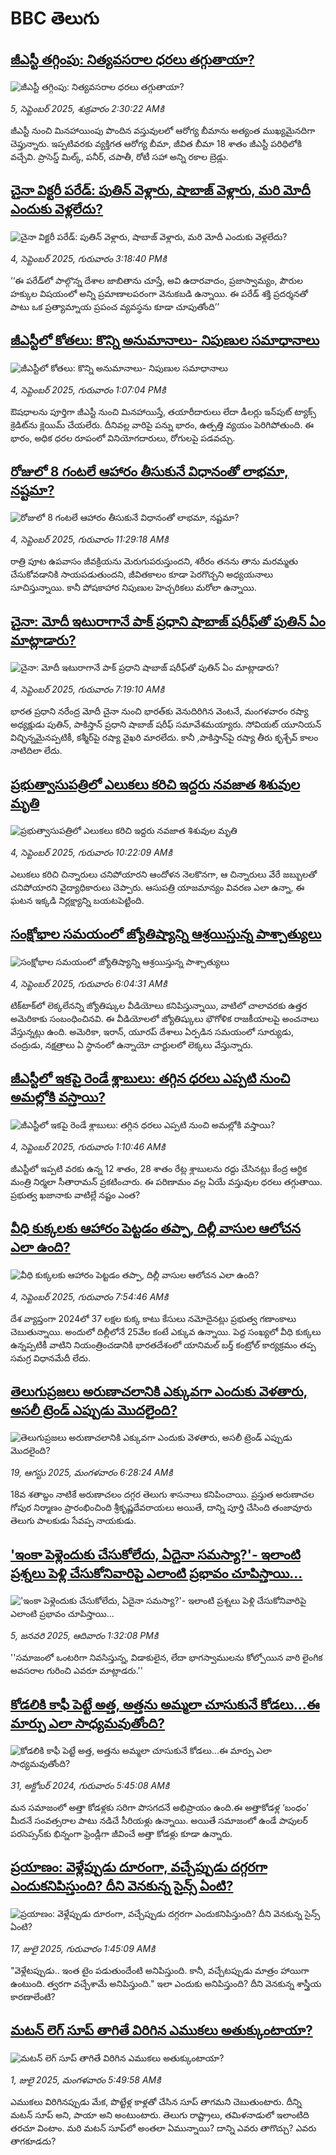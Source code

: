 # BBC తెలుగు## [జీఎస్టీ తగ్గింపు: నిత్యవసరాల ధరలు తగ్గుతాయా?](https://www.bbc.com/telugu/articles/cn4w93pe35ko?at_medium=RSS&at_campaign=rss?at_campaign=githubrss)![జీఎస్టీ తగ్గింపు: నిత్యవసరాల ధరలు తగ్గుతాయా?](https://ichef.bbci.co.uk/ace/ws/240/cpsprodpb/1327/live/23bb8340-8991-11f0-898f-d5f571305c23.jpg)_5, సెప్టెంబర్ 2025, శుక్రవారం 2:30:22 AMకి_జీఎస్టీ నుంచి మినహాయింపు పొందిన వస్తువులలో ఆరోగ్య బీమాను అత్యంత ముఖ్యమైనదిగా చెప్తున్నారు. ఇప్పటివరకు వ్యక్తిగత ఆరోగ్య బీమా, జీవిత బీమా 18 శాతం జీఎస్టీ పరిధిలోకి వచ్చేవి. ప్రాసెస్డ్ మిల్క్, పనీర్, చపాతీ, రోటీ సహా అన్ని రకాల బ్రెడ్లు.## [చైనా విక్టరీ పరేడ్‌: పుతిన్‌ వెళ్లారు, షాబాజ్‌ వెళ్లారు, మరి మోదీ ఎందుకు వెళ్లలేదు?](https://www.bbc.com/telugu/articles/c179g28qe8eo?at_medium=RSS&at_campaign=rss?at_campaign=githubrss)![చైనా విక్టరీ పరేడ్‌: పుతిన్‌ వెళ్లారు, షాబాజ్‌ వెళ్లారు, మరి మోదీ ఎందుకు వెళ్లలేదు?](https://ichef.bbci.co.uk/ace/ws/240/cpsprodpb/3302/live/a58b3580-899d-11f0-b391-6936825093bd.jpg)_4, సెప్టెంబర్ 2025, గురువారం 3:18:40 PMకి_‘‘ఈ పరేడ్‌లో పాల్గొన్న దేశాల జాబితాను చూస్తే, అవి ఉదారవాదం, ప్రజాస్వామ్యం, పౌరుల హక్కుల విషయంలో అన్ని ప్రమాణాలపరంగా వెనుకబడి ఉన్నాయి. ఈ పరేడ్ శక్తి ప్రదర్శనతో పాటు ఒక ప్రత్యామ్నాయ ప్రపంచ వ్యవస్థను కూడా చూపుతోంది’’## [జీఎస్టీలో కోతలు: కొన్ని అనుమానాలు- నిపుణుల సమాధానాలు](https://www.bbc.com/telugu/articles/c4gkz4d3k2jo?at_medium=RSS&at_campaign=rss?at_campaign=githubrss)![జీఎస్టీలో కోతలు: కొన్ని అనుమానాలు- నిపుణుల సమాధానాలు](https://ichef.bbci.co.uk/ace/ws/240/cpsprodpb/3fa1/live/6f00e5a0-8989-11f0-b391-6936825093bd.jpg)_4, సెప్టెంబర్ 2025, గురువారం 1:07:04 PMకి_ఔషధాలను పూర్తిగా జీఎస్టీ నుంచి మినహాయిస్తే, తయారీదారులు లేదా డీలర్లు ఇన్‌పుట్ ట్యాక్స్ క్రెడిట్‌ను క్లెయిమ్ చేయలేరు. దీనివల్ల వారిపై పన్ను భారం, ఉత్పత్తి వ్యయం పెరిగిపోతుంది. ఈ భారం, అధిక ధరల రూపంలో వినియోగదారులు, రోగులపై పడవచ్చు.## [రోజులో 8 గంటలే ఆహారం తీసుకునే విధానంతో లాభమా, నష్టమా?](https://www.bbc.com/telugu/articles/cjr1e1xjp23o?at_medium=RSS&at_campaign=rss?at_campaign=githubrss)![రోజులో 8 గంటలే ఆహారం తీసుకునే విధానంతో లాభమా, నష్టమా?](https://ichef.bbci.co.uk/ace/ws/240/cpsprodpb/dff2/live/e41a33e0-898a-11f0-ae18-3592b77f1271.jpg)_4, సెప్టెంబర్ 2025, గురువారం 11:29:18 AMకి_రాత్రి పూట ఉపవాసం జీవక్రియను మెరుగుపరుస్తుందని, శరీరం తనను తాను మరమ్మతు చేసుకోవడానికి సాయపడుతుందని, జీవితకాలం కూడా పెరగొచ్చని అధ్యయనాలు సూచిస్తున్నాయి. కానీ పోషకాహార నిపుణుల హెచ్చరికలు మరోలా ఉన్నాయి.## [చైనా: మోదీ ఇటురాగానే  పాక్ ప్రధాని షాబాజ్ షరీఫ్‌తో పుతిన్ ఏం మాట్లాడారు?](https://www.bbc.com/telugu/articles/cy504qqwg4ko?at_medium=RSS&at_campaign=rss?at_campaign=githubrss)![చైనా: మోదీ ఇటురాగానే  పాక్ ప్రధాని షాబాజ్ షరీఫ్‌తో పుతిన్ ఏం మాట్లాడారు?](https://ichef.bbci.co.uk/ace/ws/240/cpsprodpb/0072/live/7daf6100-8950-11f0-b391-6936825093bd.jpg)_4, సెప్టెంబర్ 2025, గురువారం 7:19:10 AMకి_భారత ప్రధాని నరేంద్ర మోదీ చైనా నుంచి భారత్‌కు వెనుదిరిగిన వెంటనే, మంగళవారం రష్యా అధ్యక్షుడు పుతిన్, పాకిస్తాన్ ప్రధాని షాబాజ్ షరీఫ్ సమావేశమయ్యారు. సోవియట్ యూనియన్ విచ్ఛిన్నమైనప్పటికీ, కశ్మీర్‌పై రష్యా వైఖరి మారలేదు. కానీ ,పాకిస్తాన్‌పై రష్యా తీరు  కృశ్చేవ్ కాలం నాటిదిలా లేదు.## [ప్రభుత్వాసుపత్రిలో ఎలుకలు కరిచి ఇద్దరు నవజాత శిశువుల మృతి](https://www.bbc.com/telugu/articles/c2dng7jkw5do?at_medium=RSS&at_campaign=rss?at_campaign=githubrss)![ప్రభుత్వాసుపత్రిలో ఎలుకలు కరిచి ఇద్దరు నవజాత శిశువుల మృతి](https://ichef.bbci.co.uk/ace/ws/240/cpsprodpb/c371/live/39781fe0-8978-11f0-b391-6936825093bd.jpg)_4, సెప్టెంబర్ 2025, గురువారం 10:22:09 AMకి_ఎలుకలు కరిచి చిన్నారులు చనిపోయారని ఆందోళన నెలకొనగా, ఆ చిన్నారులు వేరే జబ్బులతో చనిపోయారని వైద్యాధికారులు చెప్పారు. ఆసుపత్రి యాజమాన్యం వివరణ ఎలా ఉన్నా, ఈ ఘటన ఇక్కడి నిర్లక్ష్యాన్ని బయటపెట్టింది.## [సంక్షోభాల సమయంలో జ్యోతిష్యాన్ని ఆశ్రయిస్తున్న పాశ్చాత్యులు](https://www.bbc.com/telugu/articles/cdx26z3p95do?at_medium=RSS&at_campaign=rss?at_campaign=githubrss)![సంక్షోభాల సమయంలో జ్యోతిష్యాన్ని ఆశ్రయిస్తున్న పాశ్చాత్యులు](https://ichef.bbci.co.uk/ace/ws/240/cpsprodpb/e7e7/live/3bab4510-88df-11f0-84c8-99de564f0440.jpg)_4, సెప్టెంబర్ 2025, గురువారం 6:04:31 AMకి_టిక్‌టాక్‌లో లెక్కలేనన్ని జ్యోతిష్కుల వీడియోలు కనిపిస్తున్నాయి, వాటిలో చాలావరకు ఉత్తర అమెరికాకు సంబంధించినవి. ఈ వీడియోలలో జ్యోతిష్కులు భౌగోళిక రాజకీయాలపై అంచనాలు వేస్తున్నట్లు ఉంది.  అమెరికా, ఇరాన్, యూరప్ దేశాలు ఏర్పడిన సమయంలో సూర్యుడు, చంద్రుడు, నక్షత్రాలు ఏ స్థానంలో ఉన్నాయో చార్టులలో లెక్కలు వేస్తున్నారు.## [జీఎస్టీలో ఇకపై రెండే శ్లాబులు: తగ్గిన ధరలు ఎప్పటి నుంచి అమల్లోకి వస్తాయి?](https://www.bbc.com/telugu/articles/c5y482zv48qo?at_medium=RSS&at_campaign=rss?at_campaign=githubrss)![జీఎస్టీలో ఇకపై రెండే శ్లాబులు: తగ్గిన ధరలు ఎప్పటి నుంచి అమల్లోకి వస్తాయి?](https://ichef.bbci.co.uk/ace/ws/240/cpsprodpb/cec2/live/a3d56410-892d-11f0-a1b3-138a59007de1.jpg)_4, సెప్టెంబర్ 2025, గురువారం 1:10:46 AMకి_జీఎస్టీలో ఇప్పటి వరకు ఉన్న 12 శాతం,  28 శాతం రేట్ల శ్లాబులను రద్దు చేసినట్లు కేంద్ర ఆర్ధిక మంత్రి నిర్మలా సీతారామన్ ప్రకటించారు. ఈ పరిణామం వల్ల ఏయే వస్తువుల ధరలు తగ్గుతాయి. ప్రభుత్వ ఖజానాకు వాటిల్లే నష్టం ఎంత?## [వీధి కుక్కలకు ఆహారం పెట్టడం తప్పా, దిల్లీ వాసుల ఆలోచన ఎలా ఉంది? ](https://www.bbc.com/telugu/articles/cgk385pkz68o?at_medium=RSS&at_campaign=rss?at_campaign=githubrss)![వీధి కుక్కలకు ఆహారం పెట్టడం తప్పా, దిల్లీ వాసుల ఆలోచన ఎలా ఉంది? ](https://ichef.bbci.co.uk/ace/ws/240/cpsprodpb/5da8/live/542530c0-8875-11f0-b391-6936825093bd.jpg)_4, సెప్టెంబర్ 2025, గురువారం 7:54:46 AMకి_దేశ వ్యాప్తంగా 2024లో  37 లక్షల కుక్క కాటు కేసులు నమోదైనట్లు ప్రభుత్వ గణాంకాలు చెబుతున్నాయి. అందులో దిల్లీలోనే 25వేల కంటే ఎక్కువ ఉన్నాయి. పెద్ద సంఖ్యలో వీధి కుక్కలు ఉన్నప్పటికీ వాటిని నియంత్రించడానికి భారతదేశంలో యానిమల్ బర్త్ కంట్రోల్ కార్యక్రమం తప్ప  సమగ్ర విధానమేదీ లేదు.## [తెలుగుప్రజలు అరుణాచలానికి ఎక్కువగా ఎందుకు వెళతారు, అసలీ ట్రెండ్ ఎప్పుడు మొదలైంది? ](https://www.bbc.com/telugu/articles/c8jp32zrzxpo?at_medium=RSS&at_campaign=rss?at_campaign=githubrss)![తెలుగుప్రజలు అరుణాచలానికి ఎక్కువగా ఎందుకు వెళతారు, అసలీ ట్రెండ్ ఎప్పుడు మొదలైంది? ](https://ichef.bbci.co.uk/ace/ws/240/cpsprodpb/cf2d/live/01932bf0-7d85-11f0-98a0-956f61945264.jpg)_19, ఆగస్టు 2025, మంగళవారం 6:28:24 AMకి_18వ శతాబ్దం నాటికే అరుణాచలం దగ్గర తెలుగు శాసనాలు కనిపించాయి. ప్రస్తుత అరుణాచల గోపుర నిర్మాణం ప్రారంభించింది శ్రీకృష్ణదేవరాయలు అయితే, దాన్ని పూర్తి చేసింది తంజావూరు తెలుగు పాలకుడు సేవప్ప నాయకుడు.## ['ఇంకా పెళ్లెందుకు చేసుకోలేదు, ఏదైనా సమస్యా?'- ఇలాంటి ప్రశ్నలు పెళ్లి చేసుకోనివారిపై ఎలాంటి ప్రభావం చూపిస్తాయి... ](https://www.bbc.com/telugu/articles/cgq1w3lz7yyo?at_medium=RSS&at_campaign=rss?at_campaign=githubrss)!['ఇంకా పెళ్లెందుకు చేసుకోలేదు, ఏదైనా సమస్యా?'- ఇలాంటి ప్రశ్నలు పెళ్లి చేసుకోనివారిపై ఎలాంటి ప్రభావం చూపిస్తాయి... ](https://ichef.bbci.co.uk/ace/ws/240/cpsprodpb/f6de/live/72c94a60-cb3e-11ef-87df-d575b9a434a4.jpg)_5, జనవరి 2025, ఆదివారం 1:32:08 PMకి_''సమాజంలో ఒంటరిగా నివసిస్తున్న, విడాకులైన, లేదా భాగస్వాములను కోల్పోయిన వారి లైంగిక అవసరాల గురించి ఎవరూ మాట్లాడరు.''## [కోడలికి కాఫీ పెట్టే అత్త, అత్తను అమ్మలా చూసుకునే కోడలు...ఈ మార్పు ఎలా సాధ్యమవుతోంది?](https://www.bbc.com/telugu/articles/c1l41zl8el2o?at_medium=RSS&at_campaign=rss?at_campaign=githubrss)![కోడలికి కాఫీ పెట్టే అత్త, అత్తను అమ్మలా చూసుకునే కోడలు...ఈ మార్పు ఎలా సాధ్యమవుతోంది?](https://ichef.bbci.co.uk/ace/ws/240/cpsprodpb/2b61/live/9176a6d0-8b0e-11ef-a81b-b1eda9741da3.jpg)_31, అక్టోబర్ 2024, గురువారం 5:45:08 AMకి_మన సమాజంలో అత్తా కోడళ్లకు సరిగా పొసగదనే అభిప్రాయం ఉంది.ఈ అత్తాకోడళ్ల ‘బంధం’ మీదనే సంవత్సరాల పాటు నడిచే సీరియళ్లు ఉన్నాయి. అయితే సమాజంలో ఉండే పాపులర్ పరసెప్సన్‌కు భిన్నంగా ఫ్రెండ్లీగా జీవించే అత్తా కోడళ్లు కూడా ఉన్నారు.## [ప్రయాణం: వెళ్లేప్పుడు దూరంగా, వచ్చేప్పుడు దగ్గరగా ఎందుకనిపిస్తుంది? దీని వెనకున్న సైన్స్ ఏంటి?](https://www.bbc.com/telugu/articles/c0l4y727n1jo?at_medium=RSS&at_campaign=rss?at_campaign=githubrss)![ప్రయాణం: వెళ్లేప్పుడు దూరంగా, వచ్చేప్పుడు దగ్గరగా ఎందుకనిపిస్తుంది? దీని వెనకున్న సైన్స్ ఏంటి?](https://ichef.bbci.co.uk/ace/ws/240/cpsprodpb/054c/live/6957c010-62b0-11f0-8e78-11023c48a856.png)_17, జులై 2025, గురువారం 1:45:09 AMకి_"వెళ్లేటప్పుడు.. ఇంత టైం పడుతుందేంటి అనిపిస్తుంది. కానీ, వచ్చేటప్పుడు మాత్రం హాయిగా ఉంటుంది. త్వరగా వచ్చేశామే అనిపిస్తుంది." ఇలా ఎందుకు అనిపిస్తుంది? దీని వెనకున్న శాస్త్రీయ కారణాలేంటి?## [మటన్ లెగ్ సూప్ తాగితే విరిగిన ఎముకలు అతుక్కుంటాయా?](https://www.bbc.com/telugu/articles/c0l4g92j8kzo?at_medium=RSS&at_campaign=rss?at_campaign=githubrss)![మటన్ లెగ్ సూప్ తాగితే విరిగిన ఎముకలు అతుక్కుంటాయా?](https://ichef.bbci.co.uk/ace/ws/240/cpsprodpb/b31e/live/cce532c0-6d41-11f0-9462-bb509dc78127.jpg)_1, జులై 2025, మంగళవారం 5:49:58 AMకి_ఎముకలు విరిగినప్పుడు మేక, పొట్టేళ్ల కాళ్లతో చేసిన సూప్ తాగమని చెబుతుంటారు. దీన్ని మటన్ సూప్ అని, పాయా అని అంటుంటారు. తెలుగు రాష్ట్రాలు, తమిళనాడులో ఇలాంటిది తరచూ వింటాం. మరి మటన్ సూప్‌లో అంతలా ఏమున్నాయి? దాన్ని ఎవరు తాగొచ్చు? ఎవరు తాగకూడదు?